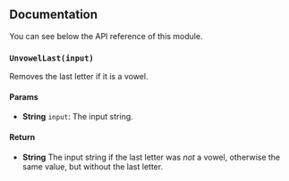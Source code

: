## Documentation

You can see below the API reference of this module.

### `UnvowelLast(input)`
Removes the last letter if it is a vowel.

#### Params

- **String** `input`: The input string.

#### Return
- **String** The input string if the last letter was *not* a vowel, otherwise the same value, but without the last letter.

